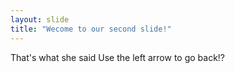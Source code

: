 ```yaml
---
layout: slide
title: "Wecome to our second slide!"
---
```

That's what she said
Use the left arrow to go back!?
